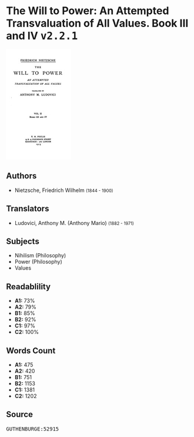 # The Will to Power: An Attempted Transvaluation of All Values. Book III and IV <kbd>v2.2.1</kbd>

![](./cover.medium.jpg "")

## Authors


 - Nietzsche, Friedrich Wilhelm <small>(1844 - 1900)</small>

## Translators


 - Ludovici, Anthony M. (Anthony Mario) <small>(1882 - 1971)</small>

## Subjects


 - Nihilism (Philosophy)
 - Power (Philosophy)
 - Values

## Readablility


 - **A1:** 73%
 - **A2:** 79%
 - **B1:** 85%
 - **B2:** 92%
 - **C1:** 97%
 - **C2:** 100%

## Words Count


 - **A1:** 475
 - **A2:** 420
 - **B1:** 751
 - **B2:** 1153
 - **C1:** 1381
 - **C2:** 1202

## Source


<kbd>GUTHENBURGE:52915</kbd>

